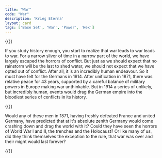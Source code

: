 ```yaml
---
title: "War"
code: "War"
description: 'Krieg Eterna'
layout: card
tags: ['Base Set', 'War', 'Power', 'Hex']
---
```

{{<card-detail-page title="War" artwork="Death and the Soldier by Hans Larwin (1917)" attr="Max von Schenkendorf" book="The Iron Cross">}}
<p>
If you study history enough, you start to realize that war leads to war leads to war. For a narrow sliver of time in a narrow part of the world, we have largely escaped the horrors of conflict. But just as we should expect that no rainstorm will be the last to shed water, we should not expect that we have opted out of conflict. After all, it is an incredibly human endeavour. So it must have felt for the Germans in 1914. After unification in 1871, there was relative peace for 43 years, supported by a careful balance of military powers in Europe making war unthinkable. But in 1914 a series of unlikely, but incredibly human, events would drag the German empire into the bloodiest series of conflicts in its history.
</p>
{{<card-detail-image file="empire.jpg" caption="The proclamation of the German Empire by Anton von Werner (1885)">}}
<p>
Would any of these men in 1871, having freshly defeated France and united Germany, have predicted that at it's absolute zenith Germany would come crashing down and drag the world with it? Could they have seen the horrors of World War I and II, the trenches and the Holocaust? Or like many of us, did they think themselves the exception to the rule, that war was over and their might would last forever? 
</p>
{{</card-detail-page>}}